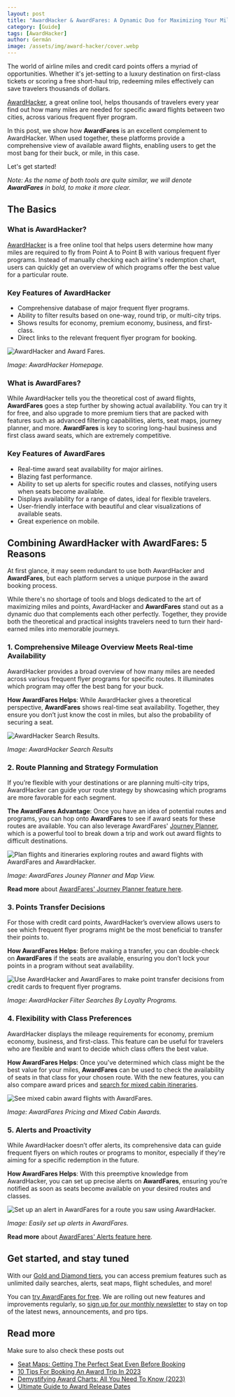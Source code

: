 ```yaml
---
layout: post
title: "AwardHacker & AwardFares: A Dynamic Duo for Maximizing Your Miles and Points"
category: [Guide]
tags: [AwardHacker]
author: Germán
image: /assets/img/award-hacker/cover.webp
---
```



The world of airline miles and credit card points offers a myriad of opportunities. Whether it's jet-setting to a luxury destination on first-class tickets or scoring a free short-haul trip, redeeming miles effectively can save travelers thousands of dollars.

[AwardHacker](https://www.awardhacker.com/), a great online tool, helps thousands of travelers every year find out how many miles are needed for specific award flights between two cities, across various frequent flyer program.

In this post, we show how **AwardFares** is an excellent complement to AwardHacker. When used together, these platforms provide a comprehensive view of available award flights, enabling users to get the most bang for their buck, or mile, in this case.

Let's get started!

*Note: As the name of both tools are quite similar, we will denote **AwardFares** in bold, to make it more clear.*

## The Basics

### What is AwardHacker?

[AwardHacker](https://www.awardhacker.com/) is a free online tool that helps users determine how many miles are required to fly from Point A to Point B with various frequent flyer programs. Instead of manually checking each airline's redemption chart, users can quickly get an overview of which programs offer the best value for a particular route.

### Key Features of AwardHacker

* Comprehensive database of major frequent flyer programs.
* Ability to filter results based on one-way, round trip, or multi-city trips.
* Shows results for economy, premium economy, business, and first-class.
* Direct links to the relevant frequent flyer program for booking.

<img src="../assets/img/award-hacker/award-hacker-home.webp" alt="AwardHacker and Award Fares." />

*Image: AwardHacker Homepage.*

### What is AwardFares?

While AwardHacker tells you the theoretical cost of award flights, **AwardFares** goes a step further by showing actual availability. You can try it for free, and also upgrade to more premium tiers that are packed with features such as advanced filtering capabilities, alerts, seat maps, journey planner, and more. **AwardFares** is key to scoring long-haul business and first class award seats, which are extremely competitive.
 
### Key Features of AwardFares

* Real-time award seat availability for major airlines.
* Blazing fast performance.
* Ability to set up alerts for specific routes and classes, notifying users when seats become available.
* Displays availability for a range of dates, ideal for flexible travelers.
* User-friendly interface with beautiful and clear visualizations of available seats.
* Great experience on mobile.

## Combining AwardHacker with AwardFares: 5 Reasons

At first glance, it may seem redundant to use both AwardHacker and **AwardFares**, but each platform serves a unique purpose in the award booking process.

While there's no shortage of tools and blogs dedicated to the art of maximizing miles and points, AwardHacker and **AwardFares** stand out as a dynamic duo that complements each other perfectly. Together, they provide both the theoretical and practical insights travelers need to turn their hard-earned miles into memorable journeys.

### 1. Comprehensive Mileage Overview Meets Real-time Availability

AwardHacker provides a broad overview of how many miles are needed across various frequent flyer programs for specific routes. It illuminates which program may offer the best bang for your buck.

**How AwardFares Helps**: While AwardHacker gives a theoretical perspective, **AwardFares** shows real-time seat availability. Together, they ensure you don’t just know the cost in miles, but also the probability of securing a seat.

<img src="../assets/img/award-hacker/award-hacker-results.webp" alt="AwardHacker Search Results." />

*Image: AwardHacker Search Results*

### 2. Route Planning and Strategy Formulation

If you’re flexible with your destinations or are planning multi-city trips, AwardHacker can guide your route strategy by showcasing which programs are more favorable for each segment.

**The AwardFares Advantage**: Once you have an idea of potential routes and programs, you can hop onto **AwardFares** to see if award seats for these routes are available. You can also leverage AwardFares' [Journey Planner](https://blog.awardfares.com/journey-planner/), which is a powerful tool to break down a trip and work out award flights to difficult destinations.

<img src="../assets/img/award-hacker/journey-planner.webp" alt="Plan flights and itineraries exploring routes and award flights with AwardFares and AwardHacker." />

*Image: AwardFares Jouney Planner and Map View.*

**Read more** about [AwardFares' Journey Planner feature here](https://blog.awardfares.com/journey-planner/).

### 3. Points Transfer Decisions

For those with credit card points, AwardHacker’s overview allows users to see which frequent flyer programs might be the most beneficial to transfer their points to.

**How AwardFares Helps**: Before making a transfer, you can double-check on **AwardFares** if the seats are available, ensuring you don’t lock your points in a program without seat availability.

<img src="../assets/img/award-hacker/award-hacker-transfers.webp" alt="Use AwardHacker and AwardFares to make point transfer decisions from credit cards to frequent flyer programs." />

*Image: AwardHacker Filter Searches By Loyalty Programs.*

### 4. Flexibility with Class Preferences

AwardHacker displays the mileage requirements for economy, premium economy, business, and first-class. This feature can be useful for travelers who are flexible and want to decide which class offers the best value.

**How AwardFares Helps**: Once you've determined which class might be the best value for your miles, **AwardFares** can be used to check the availability of seats in that class for your chosen route. With the new features, you can also compare award prices and [search for mixed cabin itineraries](https://blog.awardfares.com/prices-and-mixed-cabins/).

<img src="../assets/img/award-hacker/mixed-cabin-awards.webp" alt="See mixed cabin award flights with AwardFares." />

*Image: AwardFares Pricing and Mixed Cabin Awards.*

### 5. Alerts and Proactivity

While AwardHacker doesn’t offer alerts, its comprehensive data can guide frequent flyers on which routes or programs to monitor, especially if they're aiming for a specific redemption in the future.

**How AwardFares Helps**: With this preemptive knowledge from AwardHacker, you can set up precise alerts on **AwardFares**, ensuring you’re notified as soon as seats become available on your desired routes and classes.

<img src="../assets/img/award-hacker/award-hacker-alert.webp" alt="Set up an alert in AwardFares for a route you saw using AwardHacker." />

*Image: Easily set up alerts in AwardFares.*

**Read more** about [AwardFares' Alerts feature here](https://blog.awardfares.com/alerts/).

## Get started, and stay tuned

With our [Gold and Diamond tiers](https://awardfares.com/pricing), you can access premium features such as unlimited daily searches, alerts, seat maps, flight schedules, and more!

You can [try AwardFares for free](https://awardfares.com/). We are rolling out new features and improvements regularly, so [sign up for our monthly newsletter](https://awardfares.com/newsletter) to stay on top of the latest news, announcements, and pro tips.

## Read more

Make sure to also check these posts out

- [Seat Maps: Getting The Perfect Seat Even Before Booking](https://blog.awardfares.com/seatmaps-guide/)
- [10 Tips For Booking An Award Trip In 2023](https://blog.awardfares.com/award-trip-tips/)
- [Demystifying Award Charts: All You Need To Know (2023)](https://blog.awardfares.com/demystifying-award-charts/)
- [Ultimate Guide to Award Release Dates](https://blog.awardfares.com/ultimate-guide-to-award-release-dates)